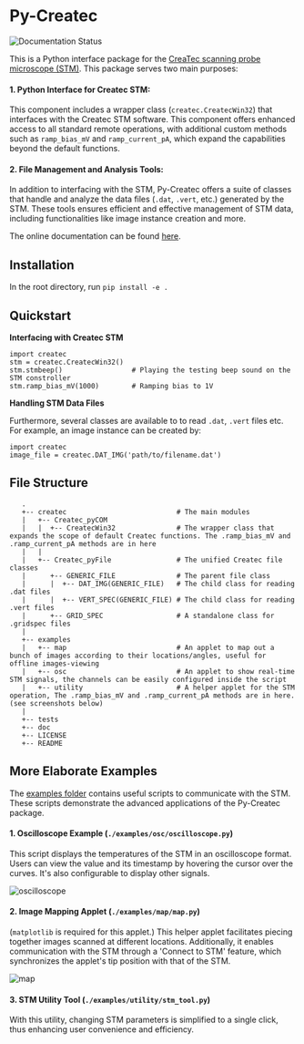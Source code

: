 # Py-Createc

![Documentation Status](https://readthedocs.org/projects/py-createc/badge/?version=latest)

This is a Python interface package for the [CreaTec scanning probe microscope (STM)](https://www.createc.de/LT-STMAFM). This package serves two main purposes:

#### 1. **Python Interface for Createc STM**:

This component includes a wrapper class (`createc.CreatecWin32`) that interfaces with the Createc STM software. This component offers enhanced access to all standard remote operations, with additional custom methods such as `ramp_bias_mV` and `ramp_current_pA`, which expand the capabilities beyond the default functions.

#### 2. **File Management and Analysis Tools**:

In addition to interfacing with the STM, Py-Createc offers a suite of classes that handle and analyze the data files (`.dat`, `.vert`, etc.) generated by the STM. These tools ensures efficient and effective management of STM data, including functionalities like image instance creation and more.

The online documentation can be found [here](https://py-createc.readthedocs.io).

## Installation

In the root directory, run
`pip install -e .`

## Quickstart

**Interfacing with Createc STM**

```
import createc
stm = createc.CreatecWin32()
stm.stmbeep()                 # Playing the testing beep sound on the STM constroller
stm.ramp_bias_mV(1000)        # Ramping bias to 1V
```

**Handling STM Data Files**

Furthermore, several classes are available to to read `.dat`, `.vert` files etc.
For example, an image instance can be created by:

```
import createc
image_file = createc.DAT_IMG('path/to/filename.dat')
```

## File Structure

```
   .
   +-- createc                           # The main modules
   |   +-- Createc_pyCOM
   |   |  +-- CreatecWin32               # The wrapper class that expands the scope of default Createc functions. The .ramp_bias_mV and .ramp_current_pA methods are in here
   |   |
   |   +-- Createc_pyFile                # The unified Createc file classes
   |      +-- GENERIC_FILE               # The parent file class
   |      |  +-- DAT_IMG(GENERIC_FILE)   # The child class for reading .dat files
   |      |  +-- VERT_SPEC(GENERIC_FILE) # The child class for reading .vert files
   |      +-- GRID_SPEC                  # A standalone class for .gridspec files
   |
   +-- examples
   |   +-- map                           # An applet to map out a bunch of images according to their locations/angles, useful for offline images-viewing
   |   +-- osc                           # An applet to show real-time STM signals, the channels can be easily configured inside the script
   |   +-- utility                       # A helper applet for the STM operation, The .ramp_bias_mV and .ramp_current_pA methods are in here. (see screenshots below)
   |
   +-- tests
   +-- doc
   +-- LICENSE
   +-- README
```

## More Elaborate Examples

The [examples folder](https://github.com/chenxu2394/py_createc/tree/main/examples) contains useful scripts to communicate with the STM. These scripts demonstrate the advanced applications of the Py-Createc package.

#### 1. Oscilloscope Example (`./examples/osc/oscilloscope.py`)

This script displays the temperatures of the STM in an oscilloscope format. Users can view the value and its timestamp by hovering the cursor over the curves. It's also configurable to display other signals.

![oscilloscope](./docs/osc.gif)

#### 2. Image Mapping Applet (`./examples/map/map.py`)

(`matplotlib` is required for this applet.)
This helper applet facilitates piecing together images scanned at different locations. Additionally, it enables communication with the STM through a 'Connect to STM' feature, which synchronizes the applet's tip position with that of the STM.

![map](./docs/map.gif)

#### 3. STM Utility Tool (`./examples/utility/stm_tool.py`)

With this utility, changing STM parameters is simplified to a single click, thus enhancing user convenience and efficiency.
